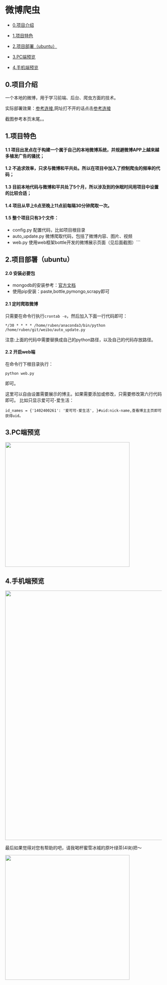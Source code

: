 # 微博爬虫

+ [0.项目介绍](##0.项目介绍)

+ [1.项目特色](##1.项目特色)

+ [2.项目部署（ubuntu）](##2.项目部署（ubuntu）)

+ [3.PC端预览](##3.PC端预览)

+ [4.手机端预览](##4.手机端预览)


## 0.项目介绍

一个本地的微博，用于学习前端、后台、爬虫方面的技术。

实际部署效果：[参考连接](http://weibo.rubenxiao.com),网址打不开的话点击[参考连接](http://122.51.50.206:8088)

截图参考本页末尾。。


## 1.项目特色

#### 1.1 项目出发点在于构建一个属于自己的本地微博系统，并规避微博APP上越来越多植发广告的骚扰；

#### 1.2 不追求效率，只求与微博和平共处。所以在项目中加入了控制爬虫的频率的代码；

#### 1.3 目前本地代码与微博和平共处了5个月，所以涉及到的休眠时间用项目中设置的比较合适；

#### 1.4 项目从早上6点至晚上11点前每隔30分钟爬取一次。

#### 1.5 整个项目只有3个文件：
 - config.py 配置代码，比如项目根目录
 - auto_update.py 微博爬取代码，包括了微博内容、图片、视频
 - web.py 使用web框架bottle开发的微博展示页面（见后面截图）```

## 2.项目部署（ubuntu）

#### 2.0 安装必要包

- mongodb的安装参考：[官方文档](https://docs.mongodb.com/manual/tutorial/install-mongodb-on-ubuntu/)
- 使用pip安装：paste,bottle,pymongo,scrapy即可

#### 2.1 定时爬取微博

只需要在命令行执行```crontab -e```，然后加入下面一行代码即可：
```
*/30 * * * * /home/ruben/anaconda3/bin/python /home/ruben/git/weibo/auto_update.py
```
注意:上面的代码中需要替换成自己的python路径，以及自己的代码存放路径。


#### 2.2 开启web端
在命令行下根目录执行：
```
python web.py
```
即可。

这里可以自由设置需要展示的博主。如果需要添加或修改，只需要修改第六行代码即可。
比如只显示爱可可-爱生活：
```
id_names = {'1402400261': '爱可可-爱生活', }#uid:nick-name,查看博主主页即可获得uid。
```
## 3.PC端预览

<image src='pc.png' height=400/>

## 4.手机端预览

<image src='mobile.png' height=800 align="center"/>

最后如果觉得对您有帮助的吧，请我喝杯蜜雪冰城的原叶绿茶(4块)把～

<image src='zhifubao.jpg' height=400 align="middle"/>

